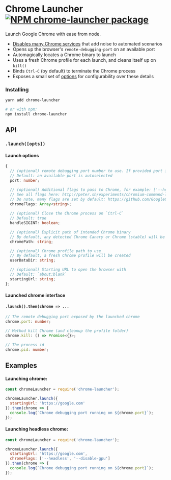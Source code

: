 # Chrome Launcher [![NPM chrome-launcher package](https://img.shields.io/npm/v/chrome-launcher.svg)](https://npmjs.org/package/chrome-launcher)

Launch Google Chrome with ease from node.

* [Disables many Chrome services](https://github.com/GoogleChrome/lighthouse/blob/master/chrome-launcher/flags.ts) that add noise to automated scenarios
* Opens up the browser's `remote-debugging-port` on an available port
* Automagically locates a Chrome binary to launch
* Uses a fresh Chrome profile for each launch, and cleans itself up on `kill()`
* Binds `Ctrl-C` (by default) to terminate the Chrome process
* Exposes a small set of [options](#api) for configurability over these details

### Installing

```sh
yarn add chrome-launcher

# or with npm:
npm install chrome-launcher
```


## API

### `.launch([opts])`

#### Launch options

```ts
{
  // (optional) remote debugging port number to use. If provided port is already busy, launch() will reject
  // Default: an available port is autoselected
  port: number;

  // (optional) Additional flags to pass to Chrome, for example: ['--headless', '--disable-gpu']
  // See all flags here: http://peter.sh/experiments/chromium-command-line-switches/
  // Do note, many flags are set by default: https://github.com/GoogleChrome/lighthouse/blob/master/chrome-launcher/flags.ts
  chromeFlags: Array<string>;
  
  // (optional) Close the Chrome process on `Ctrl-C`
  // Default: true
  handleSIGINT: boolean;

  // (optional) Explicit path of intended Chrome binary
  // By default, any detected Chrome Canary or Chrome (stable) will be launched
  chromePath: string;

  // (optional) Chrome profile path to use
  // By default, a fresh Chrome profile will be created
  userDataDir: string;

  // (optional) Starting URL to open the browser with
  // Default: `about:blank`
  startingUrl: string;
};
```

#### Launched chrome interface

#### `.launch().then(chrome => ...`

```ts
// The remote debugging port exposed by the launched chrome
chrome.port: number;

// Method kill Chrome (and cleanup the profile folder)
chrome.kill: () => Promise<{}>;

// The process id
chrome.pid: number;
```


## Examples

#### Launching chrome:

```js
const chromeLauncher = require('chrome-launcher');

chromeLauncher.launch({
  startingUrl: 'https://google.com'
}).then(chrome => {
  console.log(`Chrome debugging port running on ${chrome.port}`);
});
```


#### Launching headless chrome:

```js
const chromeLauncher = require('chrome-launcher');

chromeLauncher.launch({
  startingUrl: 'https://google.com',
  chromeFlags: ['--headless', '--disable-gpu']
}).then(chrome => {
  console.log(`Chrome debugging port running on ${chrome.port}`);
});
```
